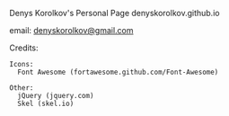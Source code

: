 Denys Korolkov's Personal Page
denyskorolkov.github.io

email: denyskorolkov@gmail.com

Credits:

    Icons:
      Font Awesome (fortawesome.github.com/Font-Awesome)

    Other:
      jQuery (jquery.com)
      Skel (skel.io)
